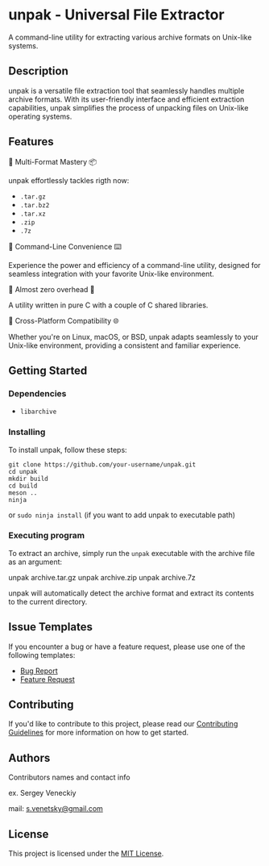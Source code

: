 # unpak - Universal File Extractor

A command-line utility for extracting various archive formats on Unix-like systems.

## Description

unpak is a versatile file extraction tool that seamlessly handles multiple archive formats. With its user-friendly interface and efficient extraction capabilities, unpak simplifies the process of unpacking files on Unix-like operating systems.

## Features
🌋 Multi-Format Mastery 📦

unpak effortlessly tackles rigth now:  
- `.tar.gz`   
- `.tar.bz2`   
- `.tar.xz`   
- `.zip`
- `.7z` 

🌋 Command-Line Convenience ⌨️

Experience the power and efficiency of a command-line utility, designed for seamless integration with your favorite Unix-like environment.  

🌋 Almost zero overhead 🦾  

A utility written in pure C with a couple of C shared libraries.

🌋 Cross-Platform Compatibility 🌐

Whether you're on Linux, macOS, or BSD, unpak adapts seamlessly to your Unix-like environment, providing a consistent and familiar experience.

## Getting Started

### Dependencies
- `libarchive`

### Installing
To install unpak, follow these steps:
```
git clone https://github.com/your-username/unpak.git
cd unpak
mkdir build
cd build
meson ..
ninja
```
or 
```sudo ninja install``` (if you want to add unpak to executable path)



### Executing program
To extract an archive, simply run the `unpak` executable with the archive file as an argument:

unpak archive.tar.gz
unpak archive.zip
unpak archive.7z

unpak will automatically detect the archive format and extract its contents to the current directory.

## Issue Templates
If you encounter a bug or have a feature request, please use one of the following templates:

- [Bug Report](.github/ISSUE_TEMPLATE/bug_report.md)
- [Feature Request](.github/ISSUE_TEMPLATE/feature_request.md)

## Contributing

If you'd like to contribute to this project, please read our [Contributing Guidelines](CONTRIBUTING.md) for more information on how to get started.

## Authors
Contributors names and contact info

ex. Sergey Veneckiy 

mail: s.venetsky@gmail.com


## License
This project is licensed under the [MIT License](LICENSE).
